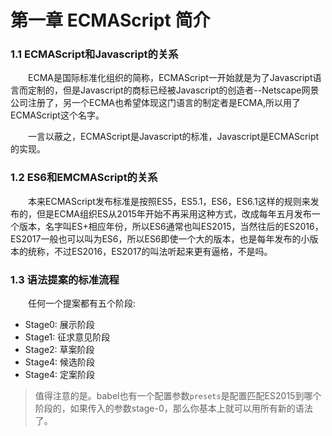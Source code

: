 
# 第一章 ECMAScript 简介

### 1.1 ECMAScript和Javascript的关系

　　ECMA是国际标准化组织的简称，ECMAScript一开始就是为了Javascript语言而定制的，但是Javascript的商标已经被Javascript的创造者--Netscape网景公司注册了，另一个ECMA也希望体现这门语言的制定者是ECMA,所以用了ECMAScript这个名字。

　　一言以蔽之，ECMAScript是Javascript的标准，Javascript是ECMAScript的实现。

### 1.2 ES6和EMCMAScript的关系

　　本来ECMAScript发布标准是按照ES5，ES5.1，ES6，ES6.1这样的规则来发布的，但是ECMA组织ES从2015年开始不再采用这种方式，改成每年五月发布一个版本，名字叫ES+相应年份，所以ES6通常也叫ES2015，当然往后的ES2016，ES2017一般也可以叫为ES6，所以ES6即使一个大的版本，也是每年发布的小版本的统称，不过ES2016，ES2017的叫法听起来更有逼格，不是吗。


### 1.3 语法提案的标准流程
　　任何一个提案都有五个阶段:

* Stage0: 展示阶段
* Stage1: 征求意见阶段
* Stage2: 草案阶段
* Stage4: 候选阶段
* Stage4: 定案阶段

> 值得注意的是。babel也有一个配置参数`presets`是配置匹配ES2015到哪个阶段的，如果传入的参数stage-0，那么你基本上就可以用所有新的语法了。







